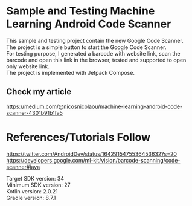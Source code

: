 # Sample and Testing Machine Learning Android Code Scanner
This sample and testing project contain the new Google Code Scanner. <br />
The project is a simple button to start the Google Code Scanner. <br />
For testing purpose, I generated a barcode with website link, scan the barcode and open this link in the browser, tested and supported to open only website link. <br />
The project is implemented with Jetpack Compose. <br />

## Check my article

https://medium.com/@nicosnicolaou/machine-learning-android-code-scanner-4301b91b1fa5  <br />

# References/Tutorials Follow
https://twitter.com/AndroidDev/status/1642915475536453632?s=20 <br />
https://developers.google.com/ml-kit/vision/barcode-scanning/code-scanner#java <br />

Target SDK version: 34 <br />
Minimum SDK version: 27 <br />
Kotlin version: 2.0.21 <br />
Gradle version: 8.7.1 <br />